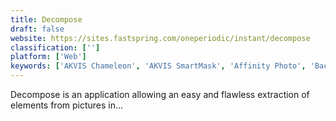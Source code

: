 ```yaml
---
title: Decompose
draft: false 
website: https://sites.fastspring.com/oneperiodic/instant/decompose
classification: ['']
platform: ['Web']
keywords: ['AKVIS Chameleon', 'AKVIS SmartMask', 'Affinity Photo', 'Background Burner', 'BackgroundRemove.photos', 'Clipping Path Arts', 'Digital Film Tools EZ Mask', 'Exacto', 'InstantMask', 'Offshore Clipping Path', 'Photo Background Changer', 'Photo Background Eraser', 'Photo Background Remover', 'PhotoBlend', 'PhotoScissors', 'Super PhotoCut']
---
```

Decompose is an application allowing an easy and flawless extraction of elements from pictures in...